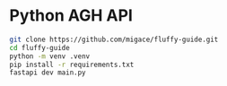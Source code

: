 # Python AGH API


```sh
git clone https://github.com/migace/fluffy-guide.git
cd fluffy-guide
python -m venv .venv
pip install -r requirements.txt
fastapi dev main.py
```
